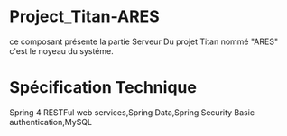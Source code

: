 # Project_Titan-ARES
ce composant présente la partie Serveur Du projet Titan nommé "ARES" c'est le noyeau du systéme.

# Spécification Technique

Spring 4
RESTFul web services,Spring Data,Spring Security Basic authentication,MySQL
